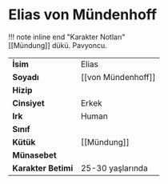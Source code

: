 # Elias von Mündenhoff  
  
!!! note inline end "Karakter Notları"  
	[[Mündung]] dükü. Pavyoncu.     
  
|  |  |  
|---|---|  
| **İsim** | Elias |  
| **Soyadı** | [[von Mündenhoff]] |  
| **Hizip** |  |  
| **Cinsiyet** | Erkek |  
| **Irk** | Human |  
| **Sınıf** |  |  
| **Kütük** | [[Mündung]] |  
| **Münasebet** |  |  
| **Karakter Betimi** | 25-30 yaşlarında |  
  
  

